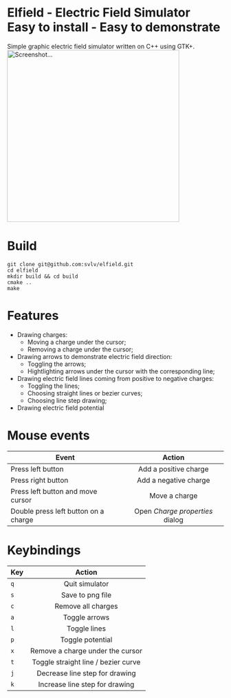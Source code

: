 # Elfield - Electric Field Simulator<br />Easy to install - Easy to demonstrate
Simple graphic electric field simulator written on C++ using GTK+.
<br />
<img src="https://github.com/svlv/elfield/blob/master/.screenshots/potential.png" alt="Screenshot..." width="400" display="block" margin-left="auto" margin-right="auto"/>

# Build
```
git clone git@github.com:svlv/elfield.git
cd elfield
mkdir build && cd build
cmake ..
make
```

# Features
* Drawing charges:
    * Moving a charge under the cursor;
    * Removing a charge under the cursor;
* Drawing arrows to demonstrate electric field direction:
    * Toggling the arrows;
    * Hightlighting arrows under the cursor with the corresponding line;
* Drawing electric field lines coming from positive to negative charges:
    * Toggling the lines;
    * Choosing straight lines or bezier curves;
    * Choosing line step drawing;
* Drawing electric field potential

# Mouse events
| Event        | Action           |
| ------------- |:-------------:|
| Press left button | Add a positive charge |
| Press right button | Add a negative charge |
| Press left button and move cursor| Move a charge |
| Double press left button on a charge | Open *Charge properties* dialog |

# Keybindings
| Key        | Action           |
| ------------- |:-------------:|
| `q`      | Quit simulator |
| `s`      | Save to png file |
| `c`      | Remove all charges |
| `a`      | Toggle arrows |
| `l`      | Toggle lines |
| `p`      | Toggle potential |
| `x`      | Remove a charge under the cursor |
| `t`      | Toggle straight line / bezier curve |
| `j`      | Decrease line step for drawing |
| `k`      | Increase line step for drawing |


